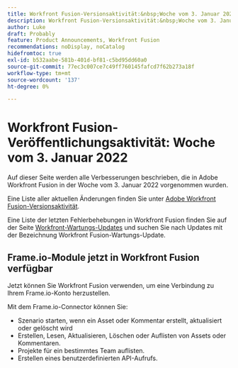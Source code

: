 ```yaml
---
title: Workfront Fusion-Versionsaktivität:&nbsp;Woche vom 3. Januar 2022
description: Workfront Fusion-Versionsaktivität:&nbsp;Woche vom 3. Januar 2022
author: Luke
draft: Probably
feature: Product Announcements, Workfront Fusion
recommendations: noDisplay, noCatalog
hidefromtoc: true
exl-id: b532aabe-581b-401d-bf81-c5bd95dd60a0
source-git-commit: 77ec3c007ce7c49ff760145fafcd7f62b273a18f
workflow-type: tm+mt
source-wordcount: '137'
ht-degree: 0%

---
```


# Workfront Fusion-Veröffentlichungsaktivität: Woche vom 3. Januar 2022

Auf dieser Seite werden alle Verbesserungen beschrieben, die in Adobe Workfront Fusion in der Woche vom 3. Januar 2022 vorgenommen wurden.

Eine Liste aller aktuellen Änderungen finden Sie unter [Adobe Workfront Fusion-Versionsaktivität](/help/workfront-fusion/fusion-product-releases/fusion-release-activity.md).

Eine Liste der letzten Fehlerbehebungen in Workfront Fusion finden Sie auf der Seite [Workfront-Wartungs-Updates](https://experienceleague.adobe.com/docs/workfront-known-issues/releases/current-updates.html?lang=de) und suchen Sie nach Updates mit der Bezeichnung Workfront Fusion-Wartungs-Update.

## Frame.io-Module jetzt in Workfront Fusion verfügbar

Jetzt können Sie Workfront Fusion verwenden, um eine Verbindung zu Ihrem Frame.io-Konto herzustellen.

Mit dem Frame.io-Connector können Sie:

* Szenario starten, wenn ein Asset oder Kommentar erstellt, aktualisiert oder gelöscht wird
* Erstellen, Lesen, Aktualisieren, Löschen oder Auflisten von Assets oder Kommentaren.
* Projekte für ein bestimmtes Team auflisten.
* Erstellen eines benutzerdefinierten API-Aufrufs.
